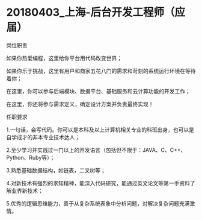 # 20180403_上海-后台开发工程师（应届）

岗位职责

如果你热爱编程，这里给你平台用代码改变世界；

如果你乐于挑战，这里有用户和商家五花八门的需求和苛刻的系统运行环境在等待着你；

在这里，你可以参与后端模块、数据平台、基础服务和云计算功能的开发工作；

在这里，你还将参与需求定义，确定设计方案并负责最终实现！

任职要求

1.一句话，会写代码。你可以是本科及以上计算机相关专业的科班出身，也可以是自学成才的非本专业技术达人；

2.至少学习并实践过一门以上的开发语言（包括但不限于：JAVA、C、C++、Python、Ruby等）；

3.熟悉基础数据结构，如链表，二叉树等；

4.对新技术有强烈的求知精神，能深入代码研究，能通过英文论文等第一手资料了解业界新技术；

5.优秀的逻辑思维能力，善于从复杂系统表象中分析问题，对解决复杂问题充满激情。